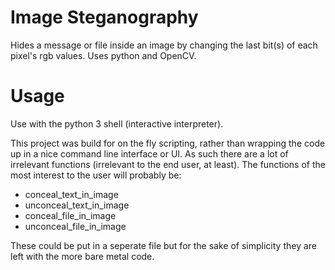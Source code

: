 # Image Steganography
Hides a message or file inside an image by changing the last bit(s) of each pixel's rgb values. Uses python and OpenCV.

# Usage

Use with the python 3 shell (interactive interpreter).

This project was build for on the fly scripting, rather than wrapping the code up in a nice command line interface or UI. As such there are a lot of irrelevant functions (irrelevant to the end user, at least). The functions of the most interest to the user will probably be:

 * conceal_text_in_image
 * unconceal_text_in_image
 * conceal_file_in_image
 * unconceal_file_in_image
 
These could be put in a seperate file but for the sake of simplicity they are left with the more bare metal code.
